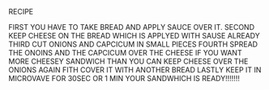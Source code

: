 RECIPE 

FIRST YOU HAVE TO TAKE BREAD AND APPLY SAUCE OVER IT.
SECOND KEEP CHEESE ON THE BREAD WHICH IS APPLYED WITH SAUSE ALREADY 
THIRD CUT ONIONS AND CAPCICUM IN SMALL PIECES 
FOURTH SPREAD THE ONOINS AND THE CAPCICUM OVER THE CHEESE 
IF YOU WANT MORE CHEESEY SANDWICH THAN YOU CAN KEEP CHEESE OVER THE ONIONS AGAIN 
FITH COVER IT WITH ANOTHER BREAD 
LASTLY KEEP IT IN MICROVAVE FOR 30SEC OR 1 MIN 
YOUR SANDWHICH IS READY!!!!!!!